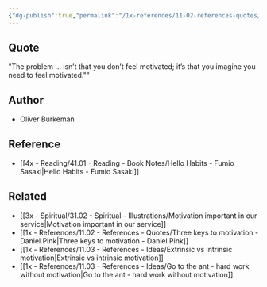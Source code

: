 ```yaml
---
{"dg-publish":true,"permalink":"/1x-references/11-02-references-quotes/the-problem-isnt-that-you-dont-feel-motivated-oliver-burkeman/","dgShowBacklinks":false}
---
```



## Quote
"The problem … isn’t that you don’t feel motivated; it’s that you imagine you need to feel motivated.""

## Author
- Oliver Burkeman

## Reference
- [[4x - Reading/41.01 - Reading - Book Notes/Hello Habits - Fumio Sasaki\|Hello Habits - Fumio Sasaki]]

## Related
- [[3x - Spiritual/31.02 - Spiritual - Illustrations/Motivation important in our service\|Motivation important in our service]]
- [[1x - References/11.02 - References - Quotes/Three keys to motivation - Daniel Pink\|Three keys to motivation - Daniel Pink]]
- [[1x - References/11.03 - References - Ideas/Extrinsic vs intrinsic motivation\|Extrinsic vs intrinsic motivation]]
- [[1x - References/11.03 - References - Ideas/Go to the ant - hard work without motivation\|Go to the ant - hard work without motivation]]